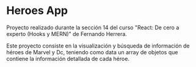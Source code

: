 # Heroes App

Proyecto realizado durante la sección 14 del curso "React: De cero a experto (Hooks y MERN)" de Fernando Herrera. 

Este proyecto consiste en la visualización y búsqueda de información de héroes de Marvel y Dc, teniendo como data un array de objetos que contiene la información detallada de cada héroe. 
